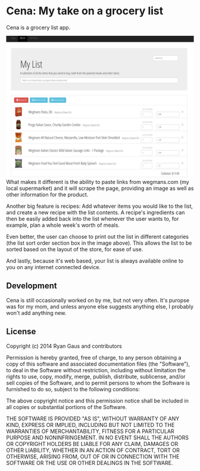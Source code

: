 Cena: My take on a grocery list
===

Cena is a grocery list app.

![hero image](readme/hero.png)
What makes it different is the ability
to paste links from wegmans.com (my local supermarket) and it will
scrape the page, providing an image as well as other information for the product.

Another big feature is recipes: Add whatever items you would like to the list,
and create a new recipe with the list contents. A recipe's ingredients can then be
easily added back into the list whenever the user wants to, for example, plan a whole
week's worth of meals.

Even better, the user can choose to print out the list in different categories (the
list sort order section box in the image above). This allows the list to be sorted
based on the layout of the store, for ease of use.

And lastly, because it's web based, your list is always available online to you
on any internet connected device.


Development
---
Cena is still occasionally worked on by me, but not very often. It's puropse was
for my mom, and unless anyone else suggests anything else, I probably won't add anything
new.

License
---
Copyright (c) 2014 Ryan Gaus and contributors

Permission is hereby granted, free of charge, to any person obtaining a copy
of this software and associated documentation files (the "Software"), to deal
in the Software without restriction, including without limitation the rights
to use, copy, modify, merge, publish, distribute, sublicense, and/or sell
copies of the Software, and to permit persons to whom the Software is
furnished to do so, subject to the following conditions:

The above copyright notice and this permission notice shall be included in
all copies or substantial portions of the Software.

THE SOFTWARE IS PROVIDED "AS IS", WITHOUT WARRANTY OF ANY KIND, EXPRESS OR
IMPLIED, INCLUDING BUT NOT LIMITED TO THE WARRANTIES OF MERCHANTABILITY,
FITNESS FOR A PARTICULAR PURPOSE AND NONINFRINGEMENT. IN NO EVENT SHALL THE
AUTHORS OR COPYRIGHT HOLDERS BE LIABLE FOR ANY CLAIM, DAMAGES OR OTHER
LIABILITY, WHETHER IN AN ACTION OF CONTRACT, TORT OR OTHERWISE, ARISING FROM,
OUT OF OR IN CONNECTION WITH THE SOFTWARE OR THE USE OR OTHER DEALINGS IN
THE SOFTWARE.
